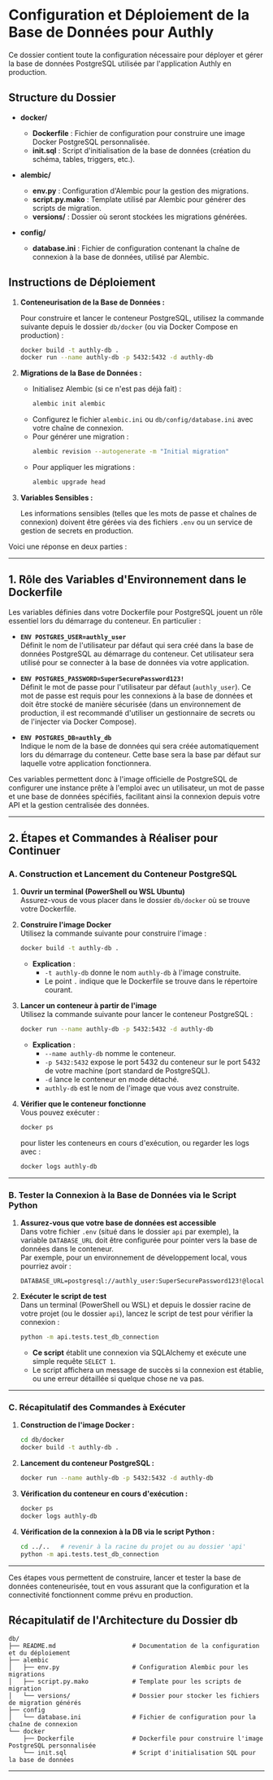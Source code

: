 # Configuration et Déploiement de la Base de Données pour Authly

Ce dossier contient toute la configuration nécessaire pour déployer et gérer la base de données PostgreSQL utilisée par l'application Authly en production.

## Structure du Dossier

- **docker/**
  - **Dockerfile** : Fichier de configuration pour construire une image Docker PostgreSQL personnalisée.
  - **init.sql** : Script d'initialisation de la base de données (création du schéma, tables, triggers, etc.).

- **alembic/**
  - **env.py** : Configuration d'Alembic pour la gestion des migrations.
  - **script.py.mako** : Template utilisé par Alembic pour générer des scripts de migration.
  - **versions/** : Dossier où seront stockées les migrations générées.

- **config/**
  - **database.ini** : Fichier de configuration contenant la chaîne de connexion à la base de données, utilisé par Alembic.

## Instructions de Déploiement

1. **Conteneurisation de la Base de Données :**

   Pour construire et lancer le conteneur PostgreSQL, utilisez la commande suivante depuis le dossier `db/docker` (ou via Docker Compose en production) :

   ```bash
   docker build -t authly-db .
   docker run --name authly-db -p 5432:5432 -d authly-db
   ```

2. **Migrations de la Base de Données :**

   - Initialisez Alembic (si ce n'est pas déjà fait) :
     ```bash
     alembic init alembic
     ```
   - Configurez le fichier `alembic.ini` ou `db/config/database.ini` avec votre chaîne de connexion.
   - Pour générer une migration :
     ```bash
     alembic revision --autogenerate -m "Initial migration"
     ```
   - Pour appliquer les migrations :
     ```bash
     alembic upgrade head
     ```

3. **Variables Sensibles :**

   Les informations sensibles (telles que les mots de passe et chaînes de connexion) doivent être gérées via des fichiers `.env` ou un service de gestion de secrets en production.

Voici une réponse en deux parties :

---

## 1. Rôle des Variables d'Environnement dans le Dockerfile

Les variables définies dans votre Dockerfile pour PostgreSQL jouent un rôle essentiel lors du démarrage du conteneur. En particulier :

- **`ENV POSTGRES_USER=authly_user`**  
  Définit le nom de l'utilisateur par défaut qui sera créé dans la base de données PostgreSQL au démarrage du conteneur. Cet utilisateur sera utilisé pour se connecter à la base de données via votre application.

- **`ENV POSTGRES_PASSWORD=SuperSecurePassword123!`**  
  Définit le mot de passe pour l'utilisateur par défaut (`authly_user`). Ce mot de passe est requis pour les connexions à la base de données et doit être stocké de manière sécurisée (dans un environnement de production, il est recommandé d'utiliser un gestionnaire de secrets ou de l'injecter via Docker Compose).

- **`ENV POSTGRES_DB=authly_db`**  
  Indique le nom de la base de données qui sera créée automatiquement lors du démarrage du conteneur. Cette base sera la base par défaut sur laquelle votre application fonctionnera.

Ces variables permettent donc à l'image officielle de PostgreSQL de configurer une instance prête à l'emploi avec un utilisateur, un mot de passe et une base de données spécifiés, facilitant ainsi la connexion depuis votre API et la gestion centralisée des données.

---

## 2. Étapes et Commandes à Réaliser pour Continuer

### A. Construction et Lancement du Conteneur PostgreSQL

1. **Ouvrir un terminal (PowerShell ou WSL Ubuntu)**  
   Assurez-vous de vous placer dans le dossier `db/docker` où se trouve votre Dockerfile.

2. **Construire l'image Docker**  
   Utilisez la commande suivante pour construire l'image :
   ```bash
   docker build -t authly-db .
   ```
   - **Explication** :  
     - `-t authly-db` donne le nom `authly-db` à l'image construite.
     - Le point `.` indique que le Dockerfile se trouve dans le répertoire courant.

3. **Lancer un conteneur à partir de l'image**  
   Utilisez la commande suivante pour lancer le conteneur PostgreSQL :
   ```bash
   docker run --name authly-db -p 5432:5432 -d authly-db
   ```
   - **Explication** :  
     - `--name authly-db` nomme le conteneur.
     - `-p 5432:5432` expose le port 5432 du conteneur sur le port 5432 de votre machine (port standard de PostgreSQL).
     - `-d` lance le conteneur en mode détaché.
     - `authly-db` est le nom de l'image que vous avez construite.

4. **Vérifier que le conteneur fonctionne**  
   Vous pouvez exécuter :
   ```bash
   docker ps
   ```
   pour lister les conteneurs en cours d'exécution, ou regarder les logs avec :
   ```bash
   docker logs authly-db
   ```

---

### B. Tester la Connexion à la Base de Données via le Script Python

1. **Assurez-vous que votre base de données est accessible**  
   Dans votre fichier `.env` (situé dans le dossier `api` par exemple), la variable `DATABASE_URL` doit être configurée pour pointer vers la base de données dans le conteneur.  
   Par exemple, pour un environnement de développement local, vous pourriez avoir :
   ```dotenv
   DATABASE_URL=postgresql://authly_user:SuperSecurePassword123!@localhost:5432/authly_db
   ```

2. **Exécuter le script de test**  
   Dans un terminal (PowerShell ou WSL) et depuis le dossier racine de votre projet (ou le dossier `api`), lancez le script de test pour vérifier la connexion :
   ```bash
   python -m api.tests.test_db_connection
   ```
   - **Ce script** établit une connexion via SQLAlchemy et exécute une simple requête `SELECT 1`.  
   - Le script affichera un message de succès si la connexion est établie, ou une erreur détaillée si quelque chose ne va pas.

---

### C. Récapitulatif des Commandes à Exécuter

1. **Construction de l'image Docker :**
   ```bash
   cd db/docker
   docker build -t authly-db .
   ```
2. **Lancement du conteneur PostgreSQL :**
   ```bash
   docker run --name authly-db -p 5432:5432 -d authly-db
   ```
3. **Vérification du conteneur en cours d'exécution :**
   ```bash
   docker ps
   docker logs authly-db
   ```
4. **Vérification de la connexion à la DB via le script Python :**
   ```bash
   cd ../..   # revenir à la racine du projet ou au dossier 'api'
   python -m api.tests.test_db_connection
   ```
---

Ces étapes vous permettent de construire, lancer et tester la base de données conteneurisée, tout en vous assurant que la configuration et la connectivité fonctionnent comme prévu en production.

## Récapitulatif de l'Architecture du Dossier **db**

```
db/
├── README.md                     # Documentation de la configuration et du déploiement
├── alembic
│   ├── env.py                    # Configuration Alembic pour les migrations
│   ├── script.py.mako            # Template pour les scripts de migration
│   └── versions/                 # Dossier pour stocker les fichiers de migration générés
├── config
│   └── database.ini              # Fichier de configuration pour la chaîne de connexion
└── docker
    ├── Dockerfile                # Dockerfile pour construire l'image PostgreSQL personnalisée
    └── init.sql                  # Script d'initialisation SQL pour la base de données
```

---